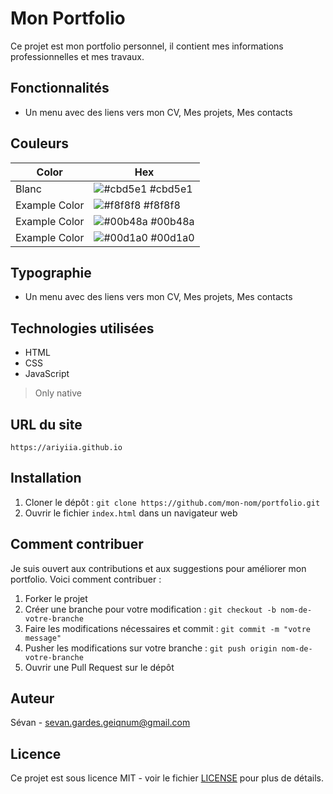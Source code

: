 # Mon Portfolio

Ce projet est mon portfolio personnel, il contient mes informations professionnelles et mes travaux.

## Fonctionnalités

- Un menu avec des liens vers mon CV, Mes projets, Mes contacts

## Couleurs

| Color             | Hex                                                                |
| ----------------- | ------------------------------------------------------------------ |
| Blanc | ![#cbd5e1](https://via.placeholder.com/10/cbd5e1?text=+) #cbd5e1 |
| Example Color | ![#f8f8f8](https://via.placeholder.com/10/f8f8f8?text=+) #f8f8f8 |
| Example Color | ![#00b48a](https://via.placeholder.com/10/00b48a?text=+) #00b48a |
| Example Color | ![#00d1a0](https://via.placeholder.com/10/00b48a?text=+) #00d1a0 |

## Typographie

- Un menu avec des liens vers mon CV, Mes projets, Mes contacts

## Technologies utilisées

- HTML
- CSS
- JavaScript

> Only native

## URL du site

`https://ariyiia.github.io`

## Installation

1. Cloner le dépôt : `git clone https://github.com/mon-nom/portfolio.git`
2. Ouvrir le fichier `index.html` dans un navigateur web

## Comment contribuer

Je suis ouvert aux contributions et aux suggestions pour améliorer mon portfolio. Voici comment contribuer :

1. Forker le projet
2. Créer une branche pour votre modification : `git checkout -b nom-de-votre-branche`
3. Faire les modifications nécessaires et commit : `git commit -m "votre message"`
4. Pusher les modifications sur votre branche : `git push origin nom-de-votre-branche`
5. Ouvrir une Pull Request sur le dépôt

## Auteur

Sévan - sevan.gardes.geiqnum@gmail.com

## Licence

Ce projet est sous licence MIT - voir le fichier [LICENSE](LICENSE) pour plus de détails.
